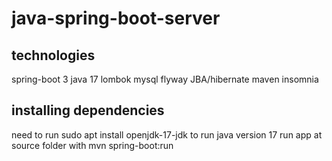 # java-spring-boot-server

## technologies

spring-boot 3
java 17
lombok
mysql
flyway
JBA/hibernate
maven
insomnia

## installing dependencies

need to run sudo apt install openjdk-17-jdk to run java version 17
run app at source folder with mvn spring-boot:run